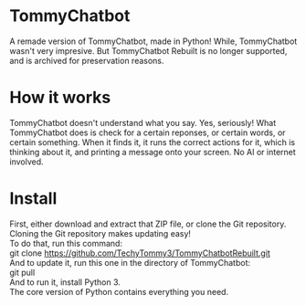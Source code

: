 # TommyChatbot
A remade version of TommyChatbot, made in Python! While, TommyChatbot wasn't very impresive. But TommyChatbot Rebuilt is no longer supported, and is archived for preservation reasons.
# How it works
TommyChatbot doesn't understand what you say. Yes, seriously!
What TommyChatbot does is check for a certain reponses, or certain words, or certain something.
When it finds it, it runs the correct actions for it, which is thinking about it, and printing a message onto your screen.
No AI or internet involved.
# Install
First, either download and extract that ZIP file, or clone the Git repository.<br>
Cloning the Git repository makes updating easy!<br>
To do that, run this command:<br>
git clone https://github.com/TechyTommy3/TommyChatbotRebuilt.git<br>
And to update it, run this one in the directory of TommyChatbot:<br>
git pull<br>
And to run it, install Python 3.<br>
The core version of Python contains everything you need.<br>
